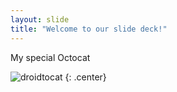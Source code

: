 ```yaml
---
layout: slide
title: "Welcome to our slide deck!"
---
```


My special Octocat

![droidtocat](https://octodex.github.com/images/droidtocat.png)
{: .center}

